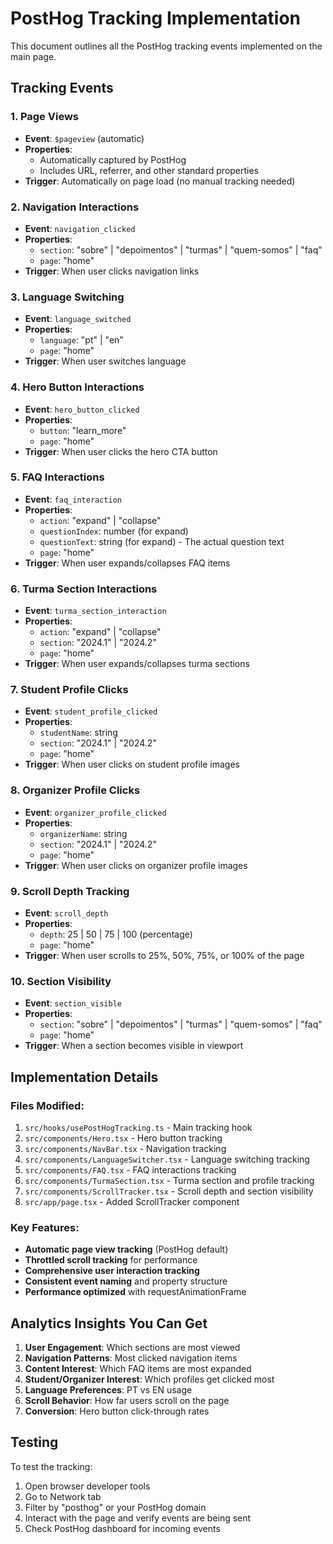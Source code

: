 # PostHog Tracking Implementation

This document outlines all the PostHog tracking events implemented on the main page.

## Tracking Events

### 1. Page Views
- **Event**: `$pageview` (automatic)
- **Properties**: 
  - Automatically captured by PostHog
  - Includes URL, referrer, and other standard properties
- **Trigger**: Automatically on page load (no manual tracking needed)

### 2. Navigation Interactions
- **Event**: `navigation_clicked`
- **Properties**:
  - `section`: "sobre" | "depoimentos" | "turmas" | "quem-somos" | "faq"
  - `page`: "home"
- **Trigger**: When user clicks navigation links

### 3. Language Switching
- **Event**: `language_switched`
- **Properties**:
  - `language`: "pt" | "en"
  - `page`: "home"
- **Trigger**: When user switches language

### 4. Hero Button Interactions
- **Event**: `hero_button_clicked`
- **Properties**:
  - `button`: "learn_more"
  - `page`: "home"
- **Trigger**: When user clicks the hero CTA button

### 5. FAQ Interactions
- **Event**: `faq_interaction`
- **Properties**:
  - `action`: "expand" | "collapse"
  - `questionIndex`: number (for expand)
  - `questionText`: string (for expand) - The actual question text
  - `page`: "home"
- **Trigger**: When user expands/collapses FAQ items

### 6. Turma Section Interactions
- **Event**: `turma_section_interaction`
- **Properties**:
  - `action`: "expand" | "collapse"
  - `section`: "2024.1" | "2024.2"
  - `page`: "home"
- **Trigger**: When user expands/collapses turma sections

### 7. Student Profile Clicks
- **Event**: `student_profile_clicked`
- **Properties**:
  - `studentName`: string
  - `section`: "2024.1" | "2024.2"
  - `page`: "home"
- **Trigger**: When user clicks on student profile images

### 8. Organizer Profile Clicks
- **Event**: `organizer_profile_clicked`
- **Properties**:
  - `organizerName`: string
  - `section`: "2024.1" | "2024.2"
  - `page`: "home"
- **Trigger**: When user clicks on organizer profile images

### 9. Scroll Depth Tracking
- **Event**: `scroll_depth`
- **Properties**:
  - `depth`: 25 | 50 | 75 | 100 (percentage)
  - `page`: "home"
- **Trigger**: When user scrolls to 25%, 50%, 75%, or 100% of the page

### 10. Section Visibility
- **Event**: `section_visible`
- **Properties**:
  - `section`: "sobre" | "depoimentos" | "turmas" | "quem-somos" | "faq"
  - `page`: "home"
- **Trigger**: When a section becomes visible in viewport

## Implementation Details

### Files Modified:
1. `src/hooks/usePostHogTracking.ts` - Main tracking hook
2. `src/components/Hero.tsx` - Hero button tracking
3. `src/components/NavBar.tsx` - Navigation tracking
4. `src/components/LanguageSwitcher.tsx` - Language switching tracking
5. `src/components/FAQ.tsx` - FAQ interactions tracking
6. `src/components/TurmaSection.tsx` - Turma section and profile tracking
7. `src/components/ScrollTracker.tsx` - Scroll depth and section visibility
8. `src/app/page.tsx` - Added ScrollTracker component

### Key Features:
- **Automatic page view tracking** (PostHog default)
- **Throttled scroll tracking** for performance
- **Comprehensive user interaction tracking**
- **Consistent event naming** and property structure
- **Performance optimized** with requestAnimationFrame

## Analytics Insights You Can Get

1. **User Engagement**: Which sections are most viewed
2. **Navigation Patterns**: Most clicked navigation items
3. **Content Interest**: Which FAQ items are most expanded
4. **Student/Organizer Interest**: Which profiles get clicked most
5. **Language Preferences**: PT vs EN usage
6. **Scroll Behavior**: How far users scroll on the page
7. **Conversion**: Hero button click-through rates

## Testing

To test the tracking:
1. Open browser developer tools
2. Go to Network tab
3. Filter by "posthog" or your PostHog domain
4. Interact with the page and verify events are being sent
5. Check PostHog dashboard for incoming events 